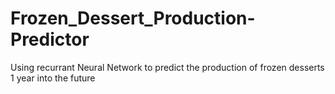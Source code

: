 # Frozen_Dessert_Production-Predictor
Using recurrant Neural Network to predict the production of frozen desserts 1 year into the future 
